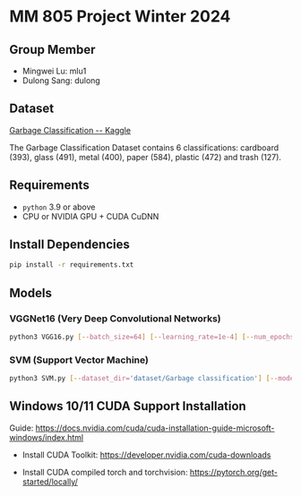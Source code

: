 # MM 805 Project Winter 2024

## Group Member
- Mingwei Lu: mlu1
- Dulong Sang: dulong

## Dataset
[Garbage Classification -- Kaggle](https://www.kaggle.com/datasets/asdasdasasdas/garbage-classification/data)

The Garbage Classification Dataset contains 6 classifications: cardboard (393), glass (491), metal (400), paper (584), plastic (472) and trash (127).

## Requirements
- `python` 3.9 or above
- CPU or NVIDIA GPU + CUDA CuDNN

## Install Dependencies
```bash
pip install -r requirements.txt
```

## Models

### VGGNet16 (Very Deep Convolutional Networks)
```bash
python3 VGG16.py [--batch_size=64] [--learning_rate=1e-4] [--num_epochs=20] [--dataset_dir='dataset/Garbage classification'] [--model_save_path='vgg16.pth'] [--no-cuda]
```

### SVM (Support Vector Machine)
```bash
python3 SVM.py [--dataset_dir='dataset/Garbage classification'] [--model_save_path='svm.pkl']
```

## Windows 10/11 CUDA Support Installation
Guide: https://docs.nvidia.com/cuda/cuda-installation-guide-microsoft-windows/index.html

- Install CUDA Toolkit:
https://developer.nvidia.com/cuda-downloads

- Install CUDA compiled torch and torchvision:
https://pytorch.org/get-started/locally/
